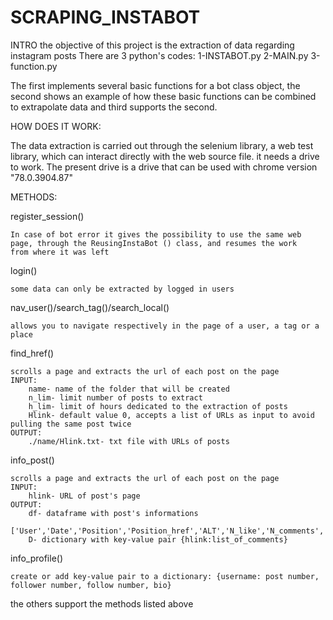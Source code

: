 # SCRAPING_INSTABOT
INTRO
the objective of this project is the extraction of data regarding instagram posts
There are 3 python's codes:
	1-INSTABOT.py
	2-MAIN.py
	3-function.py

The first implements several basic functions for a bot class object,
the second shows an example of how these basic functions can be combined to extrapolate data
and third supports the second.



HOW DOES IT WORK:

The data extraction is carried out through the selenium library, a web test library, which can interact directly with the web source file.
it needs a drive to work.
The present drive is a drive that can be used with chrome version "78.0.3904.87"


METHODS:

register_session()
	 
	In case of bot error it gives the possibility to use the same web page, through the ReusingInstaBot () class, and resumes the work 		from where it was left

login()

	some data can only be extracted by logged in users

nav_user()/search_tag()/search_local()

	allows you to navigate respectively in the page of a user, a tag or a place

find_href()

	scrolls a page and extracts the url of each post on the page
	INPUT:
		name- name of the folder that will be created
		n_lim- limit number of posts to extract
		h_lim- limit of hours dedicated to the extraction of posts
		Hlink- default value 0, accepts a list of URLs as input to avoid pulling the same post twice
	OUTPUT:
		./name/Hlink.txt- txt file with URLs of posts

info_post()

	scrolls a page and extracts the url of each post on the page
	INPUT:
		hlink- URL of post's page
	OUTPUT:
		df- dataframe with post's informations
		    ['User','Date','Position','Position_href','ALT','N_like','N_comments','SRC','Hlink'] 
		D- dictionary with key-value pair {hlink:list_of_comments}

info_profile()

	create or add key-value pair to a dictionary: {username: post number, follower number, follow number, bio}


the others support the methods listed above
